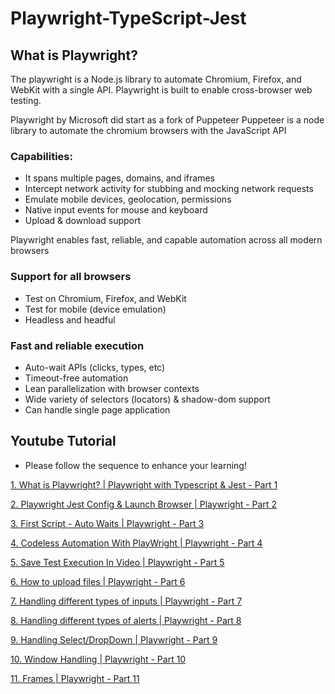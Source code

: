 # Playwright-TypeScript-Jest
## What is Playwright?
The playwright is a Node.js library to automate Chromium, Firefox, and WebKit with a single API. Playwright is built to enable cross-browser web testing.

Playwright by Microsoft did start as a fork of Puppeteer
Puppeteer is a node library to automate the chromium browsers with the JavaScript API
### Capabilities:
* It spans multiple pages, domains, and iframes
* Intercept network activity for stubbing and mocking network requests
* Emulate mobile devices, geolocation, permissions
* Native input events for mouse and keyboard
* Upload & download support

Playwright enables fast, reliable, and capable automation across all modern browsers

### Support for all browsers
* Test on Chromium, Firefox, and WebKit
* Test for mobile (device emulation)
* Headless and headful

### Fast and reliable execution
* Auto-wait APIs (clicks, types, etc)
* Timeout-free automation
* Lean parallelization with browser contexts
* Wide variety of selectors (locators) & shadow-dom support
* Can handle single page application

## Youtube Tutorial
* Please follow the sequence to enhance your learning!

[1. What is Playwright? | Playwright with Typescript & Jest - Part 1](https://youtu.be/zY-IoTYcbWs)

[2. Playwright Jest Config & Launch Browser | Playwright - Part 2](https://youtu.be/DbdqflN3dJ4)

[3. First Script - Auto Waits | Playwright - Part 3](https://youtu.be/9xEzNdG4XaQ)

[4. Codeless Automation With PlayWright | Playwright - Part 4](https://youtu.be/gb43GiWwQKg)

[5. Save Test Execution In Video | Playwright - Part 5](https://youtu.be/0125rwgsBP8)

[6. How to upload files | Playwright - Part 6](https://youtu.be/e8jfjV71E6Q)

[7. Handling different types of inputs | Playwright - Part 7](https://youtu.be/Slv5fuTrIZg)

[8. Handling different types of alerts | Playwright - Part 8](https://youtu.be/RzBlwacFIl0)

[9. Handling Select/DropDown | Playwright - Part 9](https://youtu.be/IubdSQFOdiU)

[10. Window Handling | Playwright - Part 10](https://youtu.be/DyHQ3G442jY)

[11. Frames | Playwright - Part 11](https://youtu.be/Vqm-8G81W8w)
